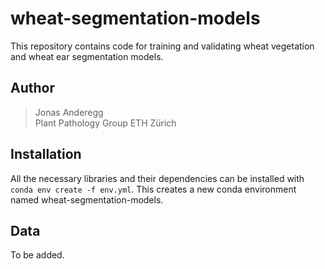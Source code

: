 # wheat-segmentation-models

This repository contains code for training and validating wheat vegetation and wheat ear segmentation models. 

## Author


> Jonas Anderegg  
> Plant Pathology Group
> ETH Zürich  

## Installation
All the necessary libraries and their dependencies can be installed with `conda env create -f env.yml`. This creates a new conda environment named wheat-segmentation-models.

## Data
To be added.
